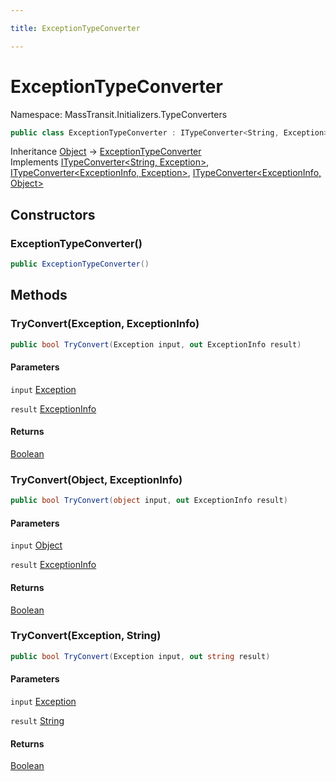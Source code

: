 ```yaml
---

title: ExceptionTypeConverter

---
```


# ExceptionTypeConverter

Namespace: MassTransit.Initializers.TypeConverters

```csharp
public class ExceptionTypeConverter : ITypeConverter<String, Exception>, ITypeConverter<ExceptionInfo, Exception>, ITypeConverter<ExceptionInfo, Object>
```

Inheritance [Object](https://learn.microsoft.com/en-us/dotnet/api/system.object) → [ExceptionTypeConverter](../masstransit-initializers-typeconverters/exceptiontypeconverter)<br/>
Implements [ITypeConverter\<String, Exception\>](../masstransit-initializers/itypeconverter-2), [ITypeConverter\<ExceptionInfo, Exception\>](../masstransit-initializers/itypeconverter-2), [ITypeConverter\<ExceptionInfo, Object\>](../masstransit-initializers/itypeconverter-2)

## Constructors

### **ExceptionTypeConverter()**

```csharp
public ExceptionTypeConverter()
```

## Methods

### **TryConvert(Exception, ExceptionInfo)**

```csharp
public bool TryConvert(Exception input, out ExceptionInfo result)
```

#### Parameters

`input` [Exception](https://learn.microsoft.com/en-us/dotnet/api/system.exception)<br/>

`result` [ExceptionInfo](../../masstransit-abstractions/masstransit/exceptioninfo)<br/>

#### Returns

[Boolean](https://learn.microsoft.com/en-us/dotnet/api/system.boolean)<br/>

### **TryConvert(Object, ExceptionInfo)**

```csharp
public bool TryConvert(object input, out ExceptionInfo result)
```

#### Parameters

`input` [Object](https://learn.microsoft.com/en-us/dotnet/api/system.object)<br/>

`result` [ExceptionInfo](../../masstransit-abstractions/masstransit/exceptioninfo)<br/>

#### Returns

[Boolean](https://learn.microsoft.com/en-us/dotnet/api/system.boolean)<br/>

### **TryConvert(Exception, String)**

```csharp
public bool TryConvert(Exception input, out string result)
```

#### Parameters

`input` [Exception](https://learn.microsoft.com/en-us/dotnet/api/system.exception)<br/>

`result` [String](https://learn.microsoft.com/en-us/dotnet/api/system.string)<br/>

#### Returns

[Boolean](https://learn.microsoft.com/en-us/dotnet/api/system.boolean)<br/>
